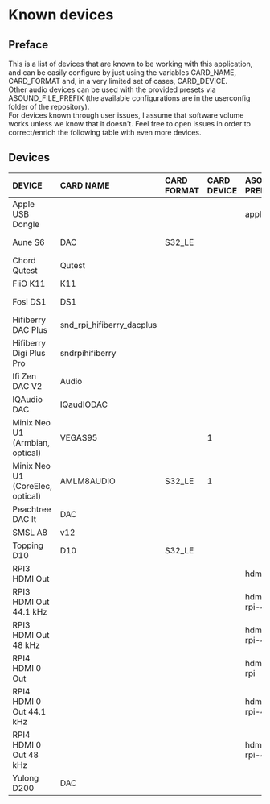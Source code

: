 # Known devices

## Preface

This is a list of devices that are known to be working with this application, and can be easily configure by just using the variables CARD_NAME, CARD_FORMAT and, in a very limited set of cases, CARD_DEVICE.  
Other audio devices can be used with the provided presets via ASOUND_FILE_PREFIX (the available configurations are in the userconfig folder of the repository).  
For devices known through user issues, I assume that software volume works unless we know that it doesn't. Feel free to open issues in order to correct/enrich the following table with even more devices.  

## Devices

DEVICE|CARD NAME|CARD FORMAT|CARD DEVICE|ASOUND PREFIX|NOTES|SOFTWARE VOLUME|ISSUE REFERENCE
:---|:---|:---|:---|:---|:---|:---|:---
Apple USB Dongle||||applejack||no (?)|#187
Aune S6|DAC|S32_LE|||Owned device|yes|None
Chord Qutest|Qutest|||||yes|#186
FiiO K11|K11|||||yes|#202
Fosi DS1|DS1||||Owned device|yes|None
Hifiberry DAC Plus|snd_rpi_hifiberry_dacplus||||Owned device|yes|None
Hifiberry Digi Plus Pro|sndrpihifiberry||||Owned device|yes|None
Ifi Zen DAC V2|Audio|||||yes|#136
IQAudio DAC|IQaudIODAC|||||yes|#237
Minix Neo U1 (Armbian, optical)|VEGAS95||1||Owned device|yes|None
Minix Neo U1 (CoreElec, optical)|AMLM8AUDIO|S32_LE|1||Owned device|yes|None
Peachtree DAC It|DAC||||Owned device|yes|None
SMSL A8|v12|||||yes|#216
Topping D10|D10|S32_LE|||Owned device|yes|None
RPI3 HDMI Out||||hdmi-rpi|Owned device||None
RPI3 HDMI Out 44.1 kHz||||hdmi-rpi-44|Owned device||None
RPI3 HDMI Out 48 kHz||||hdmi-rpi-48|Owned device||None
RPI4 HDMI 0 Out||||hdmi0-rpi|Owned device||None
RPI4 HDMI 0 Out 44.1 kHz||||hdmi0-rpi-44|Owned device||None
RPI4 HDMI 0 Out 48 kHz||||hdmi0-rpi-48|Owned device||None
Yulong D200|DAC||||Owned device|yes|None
